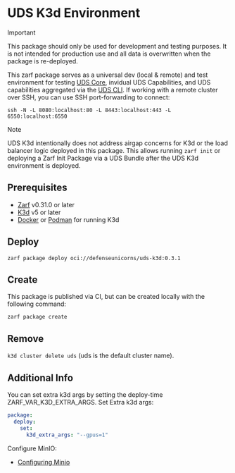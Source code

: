 # UDS K3d Environment

> [!IMPORTANT]
> This package should only be used for development and testing purposes. It is not intended for production use and all data is overwritten when the package is re-deployed.

This zarf package serves as a universal dev (local & remote) and test environment for testing [UDS Core](https://github.com/defenseunicorns/uds-core), invidual UDS Capabilities, and UDS capabilities aggregated via the [UDS CLI](https://github.com/defenseunicorns/uds-cli). If working with a remote cluster over SSH, you can use SSH port-forwarding to connect:

`ssh -N -L 8080:localhost:80 -L 8443:localhost:443 -L 6550:localhost:6550`

> [!NOTE]
> UDS K3d intentionally does not address airgap concerns for K3d or the load balancer logic deployed in this package. This allows running `zarf init` or deploying a Zarf Init Package via a UDS Bundle after the UDS K3d environment is deployed.

## Prerequisites

- [Zarf](https://docs.zarf.dev/docs/getting-started#installing-zarf) v0.31.0 or later
- [K3d](https://k3d.io/#installation) v5 or later
- [Docker](https://docs.docker.com/get-docker/) or [Podman](https://podman.io/getting-started/installation) for running K3d

## Deploy

<!-- x-release-please-start-version -->

`zarf package deploy oci://defenseunicorns/uds-k3d:0.3.1`

<!-- x-release-please-end -->

## Create

This package is published via CI, but can be created locally with the following command:

`zarf package create`

## Remove

`k3d cluster delete uds` (uds is the default cluster name).

## Additional Info

You can set extra k3d args by setting the deploy-time ZARF_VAR_K3D_EXTRA_ARGS.
Set Extra k3d args:

```yaml
package:
  deploy:
    set:
      k3d_extra_args: "--gpus=1"
```

Configure MinIO:

- [Configuring Minio](docs/MINIO.md)
